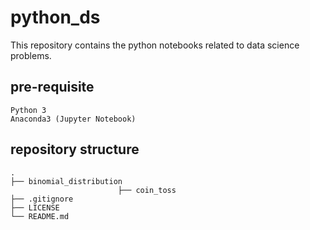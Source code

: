 # python_ds
 This repository contains the python notebooks related to data science problems.

## pre-requisite
    Python 3
    Anaconda3 (Jupyter Notebook)
## repository structure
    .
    ├── binomial_distribution
                            ├── coin_toss
    ├── .gitignore
    ├── LICENSE
    └── README.md
